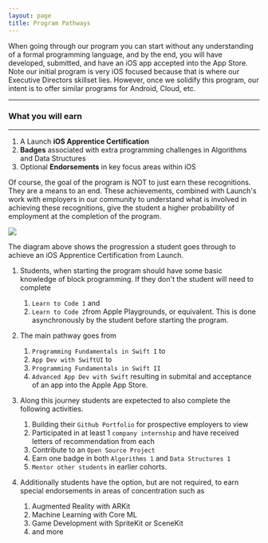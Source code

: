 ```yaml
---
layout: page
title: Program Pathways
---
```


When going through our program you can start without any understanding of a formal programming language, and by the end, you will have developed, submitted, and have an iOS app accepted into the App Store. Note our initial program is very iOS focused because that is where our Executive Directors skillset lies.  However, once we solidify this program, our intent is to offer similar programs for Android, Cloud, etc.

---
### What you will earn
---

1. A Launch **iOS Apprentice Certification**
2. **Badges** associated with extra programming challenges in Algorithms and Data Structures
3. Optional **Endorsements** in key focus areas within iOS

Of course, the goal of the program is NOT to just earn these recognitions. They are a means to an end. These achievements, combined with Launch's work with employers in our community to understand what is involved in achieving these recognitions, give the student a higher probability of employment at the completion of the program.

![](../assets/img/LaunchPathways.drawio.png)

The diagram above shows the progression a student goes through to achieve an iOS Apprentice Certification from Launch.

1. Students, when starting the program should have some basic knowledge of block programming. If they don't the student will need to complete
   1. `Learn to Code 1` and
   2. `Learn to Code 2`from Apple Playgrounds, or equivalent.
   This is done asynchronously by the student before starting the program.

2. The main pathway goes from
   1.  `Programming Fundamentals in Swift I` to
   2.  `App Dev with SwiftUI` to
   3.  `Programming Fundamentals in Swift II`
   4.  `Advanced App Dev with Swift` resulting in submital and acceptance of an app into the Apple App Store.

3. Along this journey students are expetected to also complete the following activities.
   1. Building their `Github Portfolio` for prospective employers to view
   2. Participated in at least 1 `company internship` and have received letters of recommendation from each
   3. Contribute to an `Open Source Project`
   4. Earn one badge in both `Algorithms 1` and `Data Structures 1`
   5. `Mentor other students` in earlier cohorts.
   
4. Additionally students have the option, but are not required, to earn special endorsements in areas of concentration such as
   1. Augmented Reality with ARKit
   2. Machine Learning with Core ML
   3. Game Development with SpriteKit or SceneKit
   4. and more